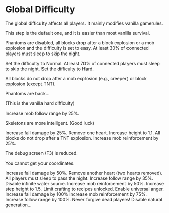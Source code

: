 # Global Difficulty

The global difficulty affects all players.
It mainly modifies vanilla gamerules.

<deflist collapsible="true">
    <def title="0 death" default-state="expanded">
        <p>This step is the default one, and it is easier than most vanilla survival.</p>
        <p>Phantoms are disabled, all blocks drop after a block explosion or a mob explosion and the difficulty is set to easy.
        At least 30% of connected players must sleep to skip the night.</p>
    </def>
    <def title="1 death" default-state="collapsed">
        Set the difficulty to Normal.
    </def>
    <def title="2 deaths" default-state="collapsed">
        At least 70% of connected players must sleep to skip the night.
    </def>
    <def title="3 and 4 deaths" default-state="collapsed">
        Set the difficulty to Hard.
    </def>
    <def title="5 and 6 deaths" default-state="collapsed">
        <p>All blocks do not drop after a mob explosion (e.g., creeper) or block explosion (except TNT).</p>
        <p>Phantoms are back...</p>
        <p>(This is the vanilla hard difficulty)</p>
    </def>
    <def title="7 deaths" default-state="collapsed">
        <p>Increase mob follow range by 25%.</p>
        <p>Skeletons are more intelligent. (Good luck)</p>
    </def>
    <def title="8 and 9 deaths" default-state="collapsed">
        Increase fall damage by 25%.
    </def>
    <def title="10 and 11 deaths" default-state="collapsed">
        Remove one heart.
    </def>
    <def title="12 deaths" default-state="collapsed">
        Increase height to 1.1.
    </def>
    <def title="13 and 14 deaths" default-state="collapsed">
        All blocks do not drop after a TNT explosion.
    </def>
    <def title="15 deaths" default-state="collapsed">
        Increase mob reinforcement by 25%.
    </def>
    <def title="16 and 17 deaths" default-state="collapsed">
        <p>The debug screen (F3) is reduced.</p>
        <p>You cannot get your coordinates.</p>
    </def>
    <def title="18 and 19 deaths" default-state="collapsed">
        Increase fall damage by 50%.
    </def>
    <def title="20 and 21 deaths" default-state="collapsed">
        Remove another heart (two hearts removed).
    </def>
    <def title="22 deaths" default-state="collapsed">
        All players must sleep to pass the night.
    </def>
    <def title="23 deaths" default-state="collapsed">
        Increase follow range by 35%.
    </def>
    <def title="24 deaths" default-state="collapsed">
        Disable infinite water source.
    </def>
    <def title="25 deaths" default-state="collapsed">
        Increase mob reinforcement by 50%.
    </def>
    <def title="26 and 27 deaths" default-state="collapsed">
        Increase step height to 1.5.
    </def>
    <def title="28 and 29 deaths" default-state="collapsed">
        Limit crafting to recipes unlocked.
    </def>
    <def title="30 and 31 deaths" default-state="collapsed">
        Enable universal anger.
    </def>
    <def title="32 deaths" default-state="collapsed">
        Increase fall damage by 100%
    </def>
    <def title="33 and 34 deaths" default-state="collapsed">
        Increase mob reinforcement by 75%.
    </def>
    <def title="35 and 36 deaths" default-state="collapsed">
        Increase follow range by 100%.
    </def>
    <def title="37, 38 and 38 deaths" default-state="collapsed">
        Never forgive dead players!
    </def>
    <def title="40 deaths" default-state="collapsed">
        Disable natural generation...
    </def>
</deflist>
